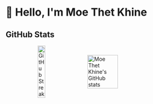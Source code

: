 # 👋 Hello, I'm Moe Thet Khine
## GitHub Stats


<div style="display: flex; justify-content: center; align-items: center; max-width: 1000px; margin: 0 auto; gap: 20px;">
    <a href="https://git.io/streak-stats">
        <img src="https://streak-stats.demolab.com/?user=MoeThetKhine&theme=dark&background=000000&ring=FFA500&fire=FFA500&currStreakLabel=FFFFFF&sideLabels=FFFFFF&currStreakNum=FFD700&dates=FFFFFF" 
             alt="GitHub Streak" style="width: 42%;" />
    </a>
    <img src="https://github-readme-stats.vercel.app/api?username=MoeThetKhine&show_icons=true&title_color=FFD700&text_color=FFFFFF&icon_color=FFA500&bg_color=000000" 
         style="width: 40%" alt="Moe Thet Khine's GitHub stats" />
</div>

